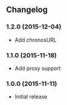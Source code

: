 ## Changelog

### 1.2.0 (2015-12-04)

* Add chronosURL

### 1.1.0 (2015-11-18)

* Add proxy support

### 1.0.0 (2015-11-11)

* Initial release